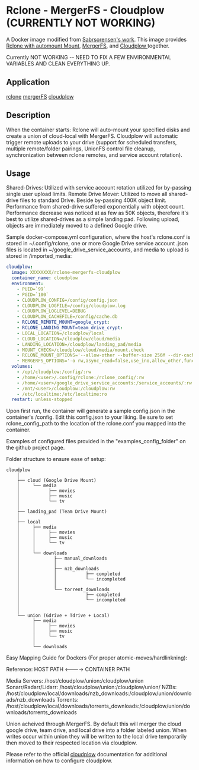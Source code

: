 # Rclone - MergerFS - Cloudplow (CURRENTLY NOT WORKING)


A Docker image modified from [Sabrsorensen's work](https://github.com/sabrsorensen/alpine-cloudplow). This image provides [Rclone with automount Mount](https://github.com/rclone/rclone), [MergerFS](https://github.com/trapexit/mergerfs), and [Cloudplow ](https://github.com/l3uddz/cloudplow) together. 

Currently NOT WORKING -- NEED TO FIX A FEW ENVIRONMENTAL VARIABLES AND CLEAN EVERYTHING UP.

## Application

[rclone](https://github.com/rclone/rclone)
[mergerFS](https://github.com/trapexit/mergerfs)
[cloudplow](https://github.com/l3uddz/cloudplow)


## Description

When the container starts: Rclone will auto-mount your specified disks and create a union of cloud-local with MergerFS.
Cloudplow will automatic trigger remote uploads to your drive (support for scheduled transfers, multiple remote/folder pairings, UnionFS control file cleanup, synchronization between rclone remotes, and service account rotation).

## Usage


Shared-Drives: Utilized with service account rotation utilized for by-passing single user upload limits.
Remote Drive Mover: Utilized to move all shared-drive files to standard Drive. Beside by-passing 400K object limit. Performance from shared-drive suffered exponentially with object count. Performance decrease was noticed at as few as 50K objects, therefore it's best to utilize shared-drives as a simple landing pad. Following upload, objects are immediately moved to a defined Google drive. 

Sample docker-compose.yml configuration, where the host's rclone.conf is stored in ~/.config/rclone, one or more Google Drive service account .json files is located in ~/google_drive_service_accounts, and media to upload is stored in /imported_media:

```yaml
cloudplow:
  image: XXXXXXXX/rclone-mergerfs-cloudplow
  container_name: cloudplow
  environment:
    - PUID=`99`
    - PGID=`100`
    - CLOUDPLOW_CONFIG=/config/config.json
    - CLOUDPLOW_LOGFILE=/config/cloudplow.log
    - CLOUDPLOW_LOGLEVEL=DEBUG
    - CLOUDPLOW_CACHEFILE=/config/cache.db
    - RCLONE_REMOTE_MOUNT=google_crypt:
    - RCLONE_LANDING_MOUNT=team_drive_crypt:
    - LOCAL_LOCATION=/cloudplow/local
    - CLOUD_LOCATION=/cloudplow/cloud/media
    - LANDING_LOCATION=/cloudplow/landing_pad/media
    - MOUNT_CHECK=/cloudplow/cloud/media/mount.check
    - RCLONE_MOUNT_OPTIONS='--allow-other --buffer-size 256M --dir-cache-time 1000h --log-level INFO --log-file /config/rclone.log --poll-interval 15s --timeout 1h'
    - MERGERFS_OPTIONS='-o rw,async_read=false,use_ino,allow_other,func.getattr=newest,category.action=all,category.create=ff,cache.files=off,dropcacheonclose=true'
  volumes:
    - /opt/cloudplow:/config/:rw
    - /home/<user>/.config/rclone:/rclone_config/:rw
    - /home/<user>/google_drive_service_accounts:/service_accounts/:rw
    - /mnt/<user>/cloudplow:/cloudplow:rw
    - /etc/localtime:/etc/localtime:ro
  restart: unless-stopped
```


Upon first run, the container will generate a sample config.json in the container's /config. Edit this config.json to your liking. Be sure to set rclone_config_path to the location of the rclone.conf you mapped into the container. 

Examples of configured files provided in the "examples_config_folder" on the github project page.

Folder structure to ensure ease of setup:

```
cloudplow
    │
    ├── cloud (Google Drive Mount)
    │     └── media
    │           ├── movies
    │           ├── music
    │           └── tv
    │
    ├── landing_pad (Team Drive Mount)
    │
    ├── local
    │     ├── media
    │     │     ├── movies
    │     │     ├── music
    │     │     └── tv
    │     │
    │     └── downloads
    │             ├── manual_downloads
    │             │
    │             ├── nzb_downloads
    │             │           ├── completed
    │             │           └── incompleted
    │             │
    │             └── torrent_downloads
    │                         ├── completed
    │                         └── incompleted
    │
    │
    └── union (Gdrive + Tdrive + Local)
          ├── media
          │     ├── movies
          │     ├── music
          │     └── tv
          │
          └── downloads
```

Easy Mapping Guide for Dockers (For proper atomic-moves/hardlinkning):

Reference: HOST PATH <----> CONTAINER PATH

Media Servers: /host/cloudplow/union:/cloudplow/union
Sonarr/Radarr/Lidarr: /host/cloudplow/union:/cloudplow/union/
NZBs:	/host/cloudplow/local/downloads/nzb_downloads:/cloudplow/union/downloads/nzb_downloads
Torrents: /host/cloudplow/local/downloads/torrents_downloads:/cloudplow/union/downloads/torrents_downloads


Union acheived through MergerFS. By default this will merger the cloud google drive, team drive, and local drive into a folder labeled union. When writes occur within union they will be written to the local drive temporarily then moved to their respected location via cloudplow.




Please refer to the official [cloudplow](https://github.com/l3uddz/cloudplow) documentation for additional information on how to configure cloudplow.
